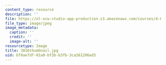 ```yaml
---
content_type: resource
description: ''
file: https://ol-ocw-studio-app-production.s3.amazonaws.com/courses/4-614-religious-architecture-and-islamic-cultures-fall-2002/bf6ae7df01a0bf3bb3fb3ca261206ad3_3016thumbnail.jpg
file_type: image/jpeg
image_metadata:
  caption: ''
  credit: ''
  image-alt: ''
resourcetype: Image
title: 3016thumbnail.jpg
uid: bf6ae7df-01a0-bf3b-b3fb-3ca261206ad3
---
```

